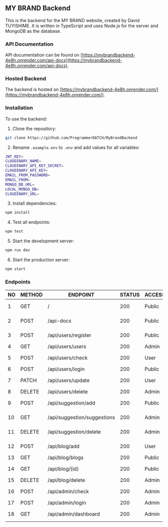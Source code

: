 ## MY BRAND Backend

This is the backend for the MY BRAND website, created by David TUYISHIME. It is written in TypeScript and uses Node.js for the server and MongoDB as the database.

### API Documentation

API documentation can be found on [https://mybrandbackend-4e8h.onrender.com/api-docs](https://mybrandbackend-4e8h.onrender.com/api-docs).

### Hosted Backend

The backend is hosted on [https://mybrandbackend-4e8h.onrender.com/](https://mybrandbackend-4e8h.onrender.com/).


### Installation

To use the backend:

1. Clone the repository:

```bash 
git clone https://github.com/ProgrammerDATCH/MyBrandBackend
```

2. Rename `.example.env` to `.env` and add values for all variables:
```bash
JWT_KEY=
CLOUDINARY_NAME=
CLOUDINARY_API_KEY_SECRET=
CLOUDINARY_API_KEY=
EMAIL_FROM_PASSWORD=
EMAIL_FROM=
MONGO_DB_URL=
LOCAL_MONGO_DB=
CLOUDINARY_URL=
```

3. Install dependencies:
```bash
npm install
```

4. Test all endpoints:
```bash
npm test
```

5. Start the development server:
```bash
npm run dev
```

6. Start the production server:
```bash
npm start
```




### Endpoints

| NO | METHOD | ENDPOINT | STATUS | ACCESS | DESCRIPTION |
|----|--------|----------|--------|--------|-------------|
| 1  | GET   | / | 200    | Public | Welcome To My Brand |
| 2  | POST   | /api-docs | 200    | Public | Swagger API Documentation |
| 3  | POST   | /api/users/register | 200    | Public | Register a new user |
| 4  | GET    | /api/users/users     | 200    | Admin  | Get all users |
| 5  | POST   | /api/users/check     | 200    | User   | Check user status |
| 6  | POST   | /api/users/login     | 200    | Public | User login |
| 7  | PATCH  | /api/users/update    | 200    | User   | Update user information |
| 8  | DELETE | /api/users/delete    | 200    | Admin  | Delete user |
| 9  | POST   | /api/suggestion/add  | 200    | Public | Add a new suggestion |
| 10  | GET    | /api/suggestion/suggestions | 200 | Admin  | Get all suggestions |
| 11  | DELETE | /api/suggestion/delete     | 200 | Admin  | Delete a suggestion |
| 12 | POST   | /api/blog/add               | 200 | User   | Add a new blog |
| 13 | GET    | /api/blog/blogs             | 200 | Public | Get all blogs |
| 14 | GET    | /api/blog/{id}              | 200 | Public | Get a blog by ID |
| 15 | DELETE | /api/blog/delete            | 200 | Admin  | Delete a blog |
| 16 | POST   | /api/admin/check            | 200 | Admin  | Check admin status |
| 17 | POST   | /api/admin/login            | 200 | Admin  | Admin login |
| 18 | GET    | /api/admin/dashboard        | 200 | Admin  | Get dashboard statistics |

